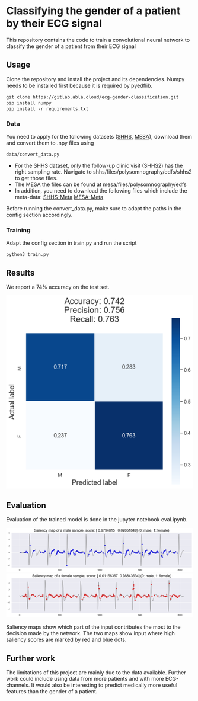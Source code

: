 # Classifying the gender of a patient by their ECG signal

This repository contains the code to train a convolutional neural network to classify the gender of a patient from their ECG signal

## Usage

Clone the repository and install the project and its dependencies. 
Numpy needs to be installed first because it is required by pyedflib.

    git clone https://gitlab.abla.cloud/ecg-gender-classification.git
    pip install numpy
    pip install -r requirements.txt

### Data

You need to apply for the following datasets ([SHHS](https://sleepdata.org/datasets/shhs), [MESA](https://sleepdata.org/datasets/mesa)), download them and convert them to .npy files using 

    data/convert_data.py

- For the SHHS dataset, only the follow-up clinic visit (SHHS2) has the right
sampling rate. Navigate to shhs/files/polysomnography/edfs/shhs2 to get those files. 
- The MESA the files can be found at mesa/files/polysomnography/edfs
- In addition, you need to download the following files which include the 
meta-data: [SHHS-Meta](https://sleepdata.org/datasets/shhs/files/datasets/shhs2-dataset-0.14.0.csv) 
[MESA-Meta](https://sleepdata.org/datasets/mesa/files/datasets/mesa-sleep-dataset-0.3.0.csv)

Before running the convert_data.py, make sure to adapt the paths in the
config section accordingly.

### Training

Adapt the config section in train.py and run the script

    python3 train.py

## Results

We report a 74% accuracy on the test set.

![confusion matrix](results/confusion_matrix.png) 

## Evaluation

Evaluation of the trained model is done in the jupyter notebook eval.ipynb.

![saliency_map_male](results/saliency_map_male.png) 
![saliency_map_female](results/saliency_map_female.png) 

Saliency maps show which part of the input contributes the most to the
decision made by the network. The two maps show input where high saliency
scores are marked by red and blue dots.

## Further work

The limitations of this project are mainly due to the data available.
Further work could include using data from more patients and with
more ECG-channels. It would also be interesting to predict medically
more useful features than the gender of a patient.
    